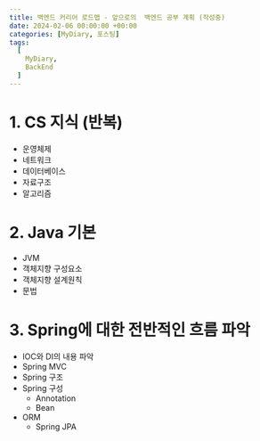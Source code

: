 ```yaml
---
title: 백엔드 커리어 로드맵 - 앞으로의  백엔드 공부 계획 (작성중)
date: 2024-02-06 00:00:00 +00:00
categories: [MyDiary, 포스팅]
tags:
  [
    MyDiary,
    BackEnd
  ]
---
```


# 1. CS 지식 (반복)
- 운영체제
- 네트워크
- 데이터베이스
- 자료구조
- 알고리즘


# 2. Java 기본
- JVM
- 객체지향 구성요소
- 객체지향 설계원칙
- 문법

# 3. Spring에 대한 전반적인 흐름 파악
- IOC와 DI의 내용 파악
- Spring MVC
- Spring 구조
- Spring 구성
  - Annotation
  - Bean
- ORM
  - Spring JPA

